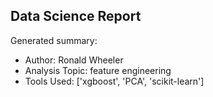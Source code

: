 ## Data Science Report

Generated summary:

- Author: Ronald Wheeler
- Analysis Topic: feature engineering
- Tools Used: ['xgboost', 'PCA', 'scikit-learn']
